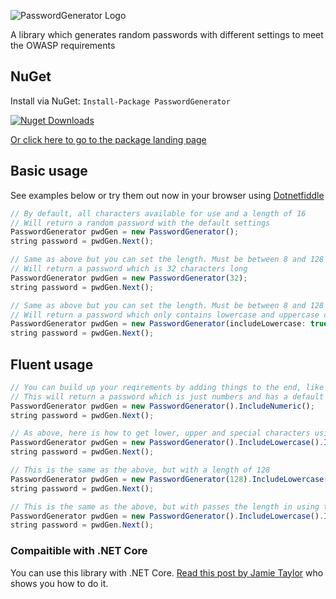 ![PasswordGenerator Logo](https://github.com/prjseal/PasswordGenerator/blob/master/pg_logo.png "PasswordGenerator Logo")

A library which generates random passwords with different settings to meet the OWASP requirements

## NuGet

Install via NuGet: ``` Install-Package PasswordGenerator ```

[![Nuget Downloads](https://img.shields.io/nuget/dt/PasswordGenerator.svg)](https://www.nuget.org/packages/PasswordGenerator)

[Or click here to go to the package landing page](https://www.nuget.org/packages/PasswordGenerator)

## Basic usage

See examples below or try them out now in your browser using [Dotnetfiddle](https://dotnetfiddle.net/Q0hMlU)

```javascript
// By default, all characters available for use and a length of 16
// Will return a random password with the default settings 
PasswordGenerator pwdGen = new PasswordGenerator();
string password = pwdGen.Next();
```

```javascript
// Same as above but you can set the length. Must be between 8 and 128
// Will return a password which is 32 characters long
PasswordGenerator pwdGen = new PasswordGenerator(32);
string password = pwdGen.Next();
```

```javascript
// Same as above but you can set the length. Must be between 8 and 128
// Will return a password which only contains lowercase and uppercase characters and is 21 characters long.
PasswordGenerator pwdGen = new PasswordGenerator(includeLowercase: true, includeUppercase: true, includeNumeric: false, includeSpecial: false, passwordLength: 21);
string password = pwdGen.Next();
```

## Fluent usage

```javascript
// You can build up your reqirements by adding things to the end, like .AddNumeric()
// This will return a password which is just numbers and has a default length of 16
PasswordGenerator pwdGen = new PasswordGenerator().IncludeNumeric();
string password = pwdGen.Next();
```

```javascript
// As above, here is how to get lower, upper and special characters using this approach
PasswordGenerator pwdGen = new PasswordGenerator().IncludeLowercase().IncludeUppercase().IncludeSpecial();
string password = pwdGen.Next();
```

```javascript
// This is the same as the above, but with a length of 128
PasswordGenerator pwdGen = new PasswordGenerator(128).IncludeLowercase().IncludeUppercase().IncludeSpecial();
string password = pwdGen.Next();
```

```javascript
// This is the same as the above, but with passes the length in using the method LengthRequired()
PasswordGenerator pwdGen = new PasswordGenerator().IncludeLowercase().IncludeUppercase().IncludeSpecial().LengthRequired(128);
string password = pwdGen.Next();
```

### Compaitible with .NET Core

You can use this library with .NET Core. [Read this post by Jamie Taylor](https://dotnetcore.gaprogman.com/2017/06/01/net-core-and-net-framework-working-together-or-the-magic-of-net-standard/) who shows you how to do it.
